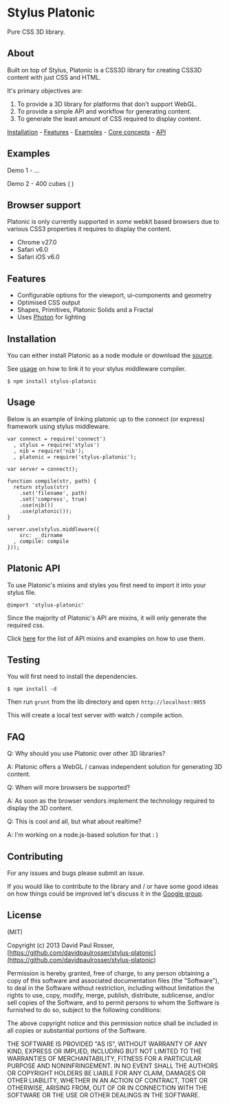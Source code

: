 # Stylus Platonic

Pure CSS 3D library.


## About

Built on top of Stylus, Platonic is a CSS3D library for creating CSS3D content with just CSS and HTML. 

It's primary objectives are:

1. To provide a 3D library for platforms that don't support WebGL.
2. To provide a simple API and workflow for generating content.
3. To generate the least amount of CSS required to display content.

[Installation](#installation) - [Features](#features) - [Examples](#examples) - [Core concepts](https://github.com/davidpaulrosser/stylus-platonic/wiki/Core-concepts) - [API](https://github.com/davidpaulrosser/stylus-platonic/wiki/API)

## Examples

Demo 1 - ...

Demo 2 - 400 cubes (  )

## Browser support

Platonic is only currently supported in *some* webkit based browsers due to various CSS3 properties it requires to display the content.

* Chrome v27.0
* Safari v6.0
* Safari iOS v6.0

## Features

* Configurable options for the viewport, ui-components and geometry
* Optimised CSS output
* Shapes, Primitives, Platonic Solids and a Fractal
* Uses [Photon](http://photon.attasi.com/) for lighting

## Installation

You can either install Platonic as a node module or download the [source](http://zip). 

See [usage](#usage) on how to link it to your stylus middleware compiler.

```
$ npm install stylus-platonic
``` 

## Usage

Below is an example of linking platonic up to the connect (or express) framework using stylus middleware.

```
var connect = require('connect')
  , stylus = require('stylus')
  , nib = require('nib');
  , platonic = require('stylus-platonic');

var server = connect();

function compile(str, path) {
  return stylus(str)
    .set('filename', path)
    .set('compress', true)
    .use(nib())
    .use(platonic());
}

server.use(stylus.middleware({
    src: __dirname
  , compile: compile
}));
```

## Platonic API

To use Platonic's mixins and styles you first need to import it into your stylus file.

```
@import 'stylus-platonic'
```

Since the majority of Platonic's API are mixins, it will only generate the required css.

Click [here](https://github.com/davidpaulrosser/stylus-platonic/wiki/API) for the list of API mixins and examples on how to use them.

## Testing

You will first need to install the dependencies.

```
$ npm install -d
```

Then run ```grunt``` from the lib directory and open ```http://localhost:9055```

This will create a local test server with watch / compile action.


## FAQ

Q: Why should you use Platonic over other 3D libraries?

A: Platonic offers a WebGL / canvas independent solution for generating 3D content.

Q: When will more browsers be supported?

A: As soon as the browser vendors implement the technology required to display the 3D content.

Q: This is cool and all, but what about realtime?

A: I'm working on a node.js-based solution for that : )


## Contributing

For any issues and bugs please submit an issue.

If you would like to contribute to the library and / or have some good ideas on how things could be improved let's discuss it in the [Google group]().


## License

(MIT)

Copyright (c) 2013 David Paul Rosser, [https://github.com/davidpaulrosser/stylus-platonic](https://github.com/davidpaulrosser/stylus-platonic)

Permission is hereby granted, free of charge, to any person obtaining a copy of this software and associated documentation files (the "Software"), to deal in the Software without restriction, including without limitation the rights to use, copy, modify, merge, publish, distribute, sublicense, and/or sell copies of the Software, and to permit persons to whom the Software is furnished to do so, subject to the following conditions:

The above copyright notice and this permission notice shall be included in all copies or substantial portions of the Software.

THE SOFTWARE IS PROVIDED "AS IS", WITHOUT WARRANTY OF ANY KIND, EXPRESS OR IMPLIED, INCLUDING BUT NOT LIMITED TO THE WARRANTIES OF MERCHANTABILITY, FITNESS FOR A PARTICULAR PURPOSE AND NONINFRINGEMENT. IN NO EVENT SHALL THE AUTHORS OR COPYRIGHT HOLDERS BE LIABLE FOR ANY CLAIM, DAMAGES OR OTHER LIABILITY, WHETHER IN AN ACTION OF CONTRACT, TORT OR OTHERWISE, ARISING FROM, OUT OF OR IN CONNECTION WITH THE SOFTWARE OR THE USE OR OTHER DEALINGS IN THE SOFTWARE.
